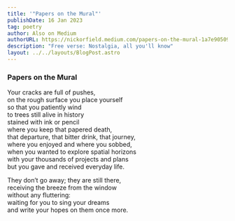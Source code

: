 ```yaml
---
title: '"Papers on the Mural"'
publishDate: 16 Jan 2023
tag: poetry
author: Also on Medium
authorURL: https://nickorfield.medium.com/papers-on-the-mural-1a7e90509bbe
description: "Free verse: Nostalgia, all you'll know"
layout: ../../layouts/BlogPost.astro
---
```


### **Papers on the Mural**

Your cracks are full of pushes,\
on the rough surface you place yourself\
so that you patiently wind\
to trees still alive in history\
stained with ink or pencil\
where you keep that papered death,\
that departure, that bitter drink, that journey,\
where you enjoyed and where you sobbed,\
when you wanted to explore spatial horizons\
with your thousands of projects and plans\
but you gave and received everyday life.

They don’t go away; they are still there,\
receiving the breeze from the window\
without any fluttering:\
waiting for you to sing your dreams\
and write your hopes on them once more.
